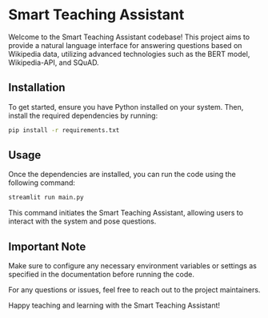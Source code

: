 
# Smart Teaching Assistant

Welcome to the Smart Teaching Assistant codebase! This project aims to provide a natural language interface for answering questions based on Wikipedia data, utilizing advanced technologies such as the BERT model, Wikipedia-API, and SQuAD.

## Installation

To get started, ensure you have Python installed on your system. Then, install the required dependencies by running:

```bash
pip install -r requirements.txt
```

## Usage

Once the dependencies are installed, you can run the code using the following command:

```bash
streamlit run main.py
```

This command initiates the Smart Teaching Assistant, allowing users to interact with the system and pose questions.

## Important Note

Make sure to configure any necessary environment variables or settings as specified in the documentation before running the code.

For any questions or issues, feel free to reach out to the project maintainers.

Happy teaching and learning with the Smart Teaching Assistant!

